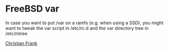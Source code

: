 # FreeBSD var

In case you want to put /var on a ramfs (e.g. when using a SSD), you might want to tweak the 
var script in /etc/rc.d and the var directory tree in /etc/mtree

[Christian Frank](http://www.chfrank.net/)
